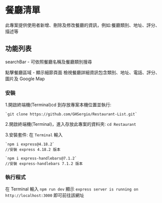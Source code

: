 # 餐廳清單

此專案提供使用者新增、刪除及修改餐廳的資訊，例如:餐廳類別、地址、評分、描述等

## 功能列表

searchBar - 可依照餐廳名稱及餐廳類別搜尋

點擊餐廳區域 - 顯示細節頁面
檢視餐廳詳細資訊包含類別、地址、電話、評分、圖片及 Google Map

### 安裝

1.開啟終端機(Terminal)cd 到存放專案本機位置並執行:
```
`git clone https://github.com/GHSergio/Restaurant-List.git`
```
2.開啟終端機(Terminal)，進入存放此專案的資料夾:
`cd Restaurant`

3.安裝套件:
在 `Terminal` 輸入
```
`npm i express@4.18.2`
//安裝 express 4.18.2 版本

`npm i express-handlebars@7.1.2`
//安裝 express-handlebars 7.1.2 版本
```

### 執行程式

在 Terminal 輸入 `npm run dev`
顯示 `express server is running on http://localhost:3000` 即可前往該網址
  
